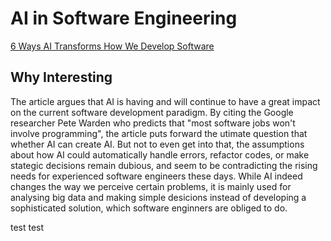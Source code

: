 # AI in Software Engineering

[6 Ways AI Transforms How We Develop Software](https://www.google.com/amp/s/www.forbes.com/sites/mariyayao/2018/04/18/6-ways-ai-transforms-how-we-develop-software/amp/)

## Why Interesting

The article argues that AI is having and will continue to have a great impact on the current software development paradigm. By citing the Google researcher Pete Warden who predicts that "most software jobs won't involve programming", the article puts forward the utimate question that whether AI can create AI. But not to even get into that, the assumptions about how AI could automatically handle errors, refactor codes, or make stategic decisions remain dubious, and seem to be contradicting the rising needs for experienced software engineers these days. While AI indeed changes the way we perceive certain problems, it is mainly used for analysing big data and making simple desicions instead of developing a sophisticated solution, which software enginners are obliged to do. 

test test
